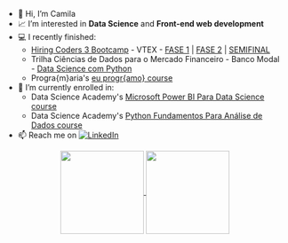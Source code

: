 - 👋 Hi, I’m Camila
- 📈 I’m interested in **Data Science** and **Front-end web development**
- 💻 I recently finished:
    <ul>
    <li><a href="https://www.hiringcoders.com.br/">Hiring Coders 3 Bootcamp</a> - VTEX - <a href="https://1drv.ms/b/s!Alc8XZE0_c49kwT7zyq8igiWNso4?e=zTOAeK">FASE 1</a> | <a href="https://1drv.ms/b/s!Alc8XZE0_c49kwzSRj9a3jvOHRYr?e=PlTj70">FASE 2</a> | <a href="https://1drv.ms/b/s!Alc8XZE0_c49kxWcnXGXNDyEMsPk?e=fMDdRr">SEMIFINAL</a></li>
    <li>Trilha Ciências de Dados para o Mercado Financeiro - Banco Modal - <a href="https://1drv.ms/b/s!Alc8XZE0_c49kwa43x33jqcZwxX7?e=fwS5da">Data Science com Python</a></li>
    <li>Progra{m}aria's <a href="https://euprogramo.thinkific.com/certificates/u0il6r6rjj">eu progr{amo} course</a></li>
    </ul>
- 🚀 I’m currently enrolled in:
    <ul>
      <li>Data Science Academy's <a href="https://www.datascienceacademy.com.br/course/microsoft-power-bi-para-data-science">Microsoft Power BI Para Data Science course</a></li>
    <li>Data Science Academy's <a href="https://www.datascienceacademy.com.br/course/python-fundamentos">Python Fundamentos Para Análise de Dados course</a></li>
    </ul>
- 📫 Reach me on <a href="https://www.linkedin.com/in/camilalm-teixeira/"><img src="https://img.shields.io/badge/Linkedin-0077b5?style=flat&logo=linkedin" alt="LinkedIn" /></a>

<div align=center>
    <a href="https://github.com/alteregocamila">
        <img height="150em" align="center" src="https://github-readme-stats.vercel.app/api?username=alteregocamila&theme=merko&show_icons=true"/>
        <img height="150em" align="center" src="https://github-readme-stats.vercel.app/api/top-langs/?username=alteregocamila&layout=compact&theme=merko"/>
    </a>
</div>

<!---
alteregocamila/alteregocamila is a ✨ special ✨ repository because its `README.md` (this file) appears on your GitHub profile.
You can click the Preview link to take a look at your changes.
--->
